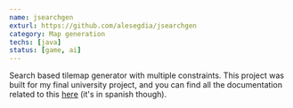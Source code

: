 ```yaml
---
name: jsearchgen
exturl: https://github.com/alesegdia/jsearchgen
category: Map generation
techs: [java]
status: [game, ai] 
---
```

Search based tilemap generator with multiple constraints. This project was built for my final
university project, and you can find all the documentation related to this
[here](https://github.com/alesegdia/dungen-docs) (it's in spanish though).

